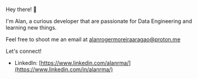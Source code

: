 Hey there! 🐸

I'm Alan, a curious developer that are passionate for Data Engineering and learning new things.

Feel free to shoot me an email at alanrogermoreiraaragao@proton.me

Let's connect!
- LinkedIn: [https://www.linkedin.com/alanrma/](https://www.linkedin.com/in/alanrma/)
